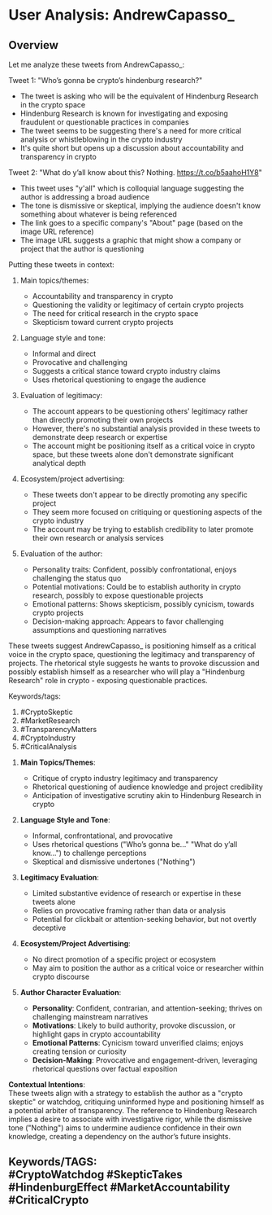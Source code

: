 # User Analysis: AndrewCapasso_

## Overview

<think>
Let me analyze these tweets from AndrewCapasso_:

Tweet 1: "Who’s gonna be crypto’s hindenburg research?"
- The tweet is asking who will be the equivalent of Hindenburg Research in the crypto space
- Hindenburg Research is known for investigating and exposing fraudulent or questionable practices in companies
- The tweet seems to be suggesting there's a need for more critical analysis or whistleblowing in the crypto industry
- It's quite short but opens up a discussion about accountability and transparency in crypto

Tweet 2: "What do y’all know about this? Nothing. https://t.co/b5aahoH1Y8"
- This tweet uses "y'all" which is colloquial language suggesting the author is addressing a broad audience
- The tone is dismissive or skeptical, implying the audience doesn't know something about whatever is being referenced
- The link goes to a specific company's "About" page (based on the image URL reference)
- The image URL suggests a graphic that might show a company or project that the author is questioning

Putting these tweets in context:
1. Main topics/themes:
   - Accountability and transparency in crypto
   - Questioning the validity or legitimacy of certain crypto projects
   - The need for critical research in the crypto space
   - Skepticism toward current crypto projects

2. Language style and tone:
   - Informal and direct
   - Provocative and challenging
   - Suggests a critical stance toward crypto industry claims
   - Uses rhetorical questioning to engage the audience

3. Evaluation of legitimacy:
   - The account appears to be questioning others' legitimacy rather than directly promoting their own projects
   - However, there's no substantial analysis provided in these tweets to demonstrate deep research or expertise
   - The account might be positioning itself as a critical voice in crypto space, but these tweets alone don't demonstrate significant analytical depth

4. Ecosystem/project advertising:
   - These tweets don't appear to be directly promoting any specific project
   - They seem more focused on critiquing or questioning aspects of the crypto industry
   - The account may be trying to establish credibility to later promote their own research or analysis services

5. Evaluation of the author:
   - Personality traits: Confident, possibly confrontational, enjoys challenging the status quo
   - Potential motivations: Could be to establish authority in crypto research, possibly to expose questionable projects
   - Emotional patterns: Shows skepticism, possibly cynicism, towards crypto projects
   - Decision-making approach: Appears to favor challenging assumptions and questioning narratives

These tweets suggest AndrewCapasso_ is positioning himself as a critical voice in the crypto space, questioning the legitimacy and transparency of projects. The rhetorical style suggests he wants to provoke discussion and possibly establish himself as a researcher who will play a "Hindenburg Research" role in crypto - exposing questionable practices.

Keywords/tags:
1. #CryptoSkeptic
2. #MarketResearch
3. #TransparencyMatters
4. #CryptoIndustry 
5. #CriticalAnalysis
</think>

1. **Main Topics/Themes**:  
   - Critique of crypto industry legitimacy and transparency  
   - Rhetorical questioning of audience knowledge and project credibility  
   - Anticipation of investigative scrutiny akin to Hindenburg Research in crypto  

2. **Language Style and Tone**:  
   - Informal, confrontational, and provocative  
   - Uses rhetorical questions ("Who’s gonna be..." "What do y’all know...") to challenge perceptions  
   - Skeptical and dismissive undertones ("Nothing")  

3. **Legitimacy Evaluation**:  
   - Limited substantive evidence of research or expertise in these tweets alone  
   - Relies on provocative framing rather than data or analysis  
   - Potential for clickbait or attention-seeking behavior, but not overtly deceptive  

4. **Ecosystem/Project Advertising**:  
   - No direct promotion of a specific project or ecosystem  
   - May aim to position the author as a critical voice or researcher within crypto discourse  

5. **Author Character Evaluation**:  
   - **Personality**: Confident, contrarian, and attention-seeking; thrives on challenging mainstream narratives  
   - **Motivations**: Likely to build authority, provoke discussion, or highlight gaps in crypto accountability  
   - **Emotional Patterns**: Cynicism toward unverified claims; enjoys creating tension or curiosity  
   - **Decision-Making**: Provocative and engagement-driven, leveraging rhetorical questions over factual exposition  

**Contextual Intentions**:  
These tweets align with a strategy to establish the author as a "crypto skeptic" or watchdog, critiquing uninformed hype and positioning himself as a potential arbiter of transparency. The reference to Hindenburg Research implies a desire to associate with investigative rigor, while the dismissive tone ("Nothing") aims to undermine audience confidence in their own knowledge, creating a dependency on the author’s future insights.  

**Keywords/TAGS**:  
#CryptoWatchdog #SkepticTakes #HindenburgEffect #MarketAccountability #CriticalCrypto
---
